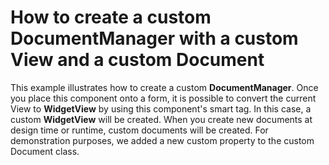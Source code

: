 # How to create a custom DocumentManager with a custom View and a custom Document


This example illustrates how to create a custom <strong>DocumentManager</strong>. Once you place this component onto a form, it is possible to convert the current View to <strong>WidgetView</strong> by using this component's smart tag. In this case, a custom <strong>WidgetView</strong> will be created. When you create new documents at design time or runtime, custom documents will be created. For demonstration purposes, we added a new custom property to the custom Document class. 

<br/>


